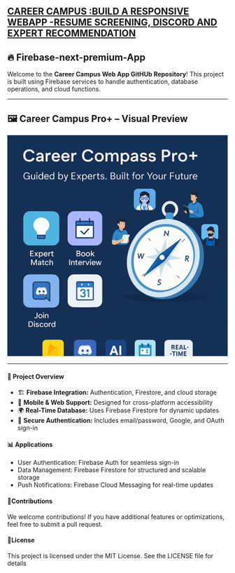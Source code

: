 

## [CAREER CAMPUS :BUILD A RESPONSIVE WEBAPP -RESUME SCREENING, DISCORD AND EXPERT RECOMMENDATION](https://studio--career-compass-zeyh7.us-central1.hosted.app)



 ## 🔥 Firebase-next-premium-App 
Welcome to the **Career Campus Web App  GitHUb Repository**! This project is built using Firebase services to handle authentication, database operations, and cloud functions.

--------------------------------------------------------------------------------------------------------------------------------------------------------------------------------------------------------------------
## 🖼️ Career Campus Pro+ – Visual Preview

![Career Campus Pro+ UI](https://github.com/Ishita95-harvad/CAREER-CAMPUSS-PRO-/blob/main/assets/ChatGPT%20Image%20Aug%204,%202025,%2007_36_09%20PM.png?raw=true)



--------------------------------------------------------------------------------------------------------------------------------------------------------------------------------------------------------------------
 #### 📌 Project Overview
 
- 🏗 **Firebase Integration:** Authentication, Firestore, and cloud storage  
- 📱 **Mobile & Web Support:** Designed for cross-platform accessibility  
- 🌍 **Real-Time Database:** Uses Firebase Firestore for dynamic updates  
- 🔐 **Secure Authentication:** Includes email/password, Google, and OAuth sign-in  



 #### 📊 **Applications**
 
- User Authentication: Firebase Auth for seamless sign-in
- Data Management: Firebase Firestore for structured and scalable storage
- Push Notifications: Firebase Cloud Messaging for real-time updates

#### 🤝**Contributions**

We welcome contributions! If you have additional features or optimizations, feel free to submit a pull request.

#### 📜**License**

This project is licensed under the MIT License. See the LICENSE file for details
